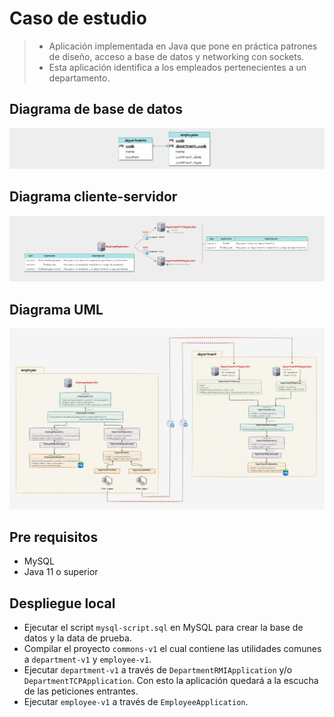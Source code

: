 # Caso de estudio
> - Aplicación implementada en Java que pone en práctica patrones de diseño, acceso a base de datos y networking con sockets.
> - Esta aplicación identifica a los empleados pertenecientes a un departamento.

## Diagrama de base de datos
![Diagrama_BD](docs/images/diagram-database.jpg)

## Diagrama cliente-servidor
![Diagrama_UML](docs/images/diagram-client-server.jpg)

## Diagrama UML
![Diagrama_UML](docs/images/diagram-uml.jpg)

## Pre requisitos
- MySQL
- Java 11 o superior

## Despliegue local
- Ejecutar el script `mysql-script.sql` en MySQL para crear la base de datos y la data de prueba.
- Compilar el proyecto `commons-v1` el cual contiene las utilidades comunes a `department-v1` y `employee-v1`.
- Ejecutar `department-v1` a través de `DepartmentRMIApplication` y/o `DepartmentTCPApplication`. Con esto la aplicación quedará a la escucha de las peticiones entrantes.
- Ejecutar `employee-v1` a través de `EmployeeApplication`.
